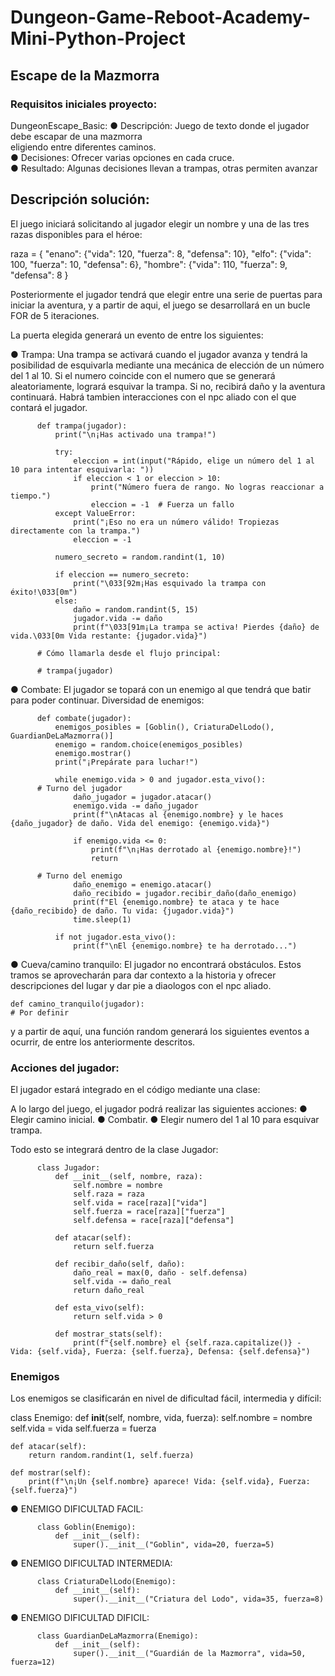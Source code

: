 # Dungeon-Game-Reboot-Academy-Mini-Python-Project

## Escape de la Mazmorra

### Requisitos iniciales proyecto: 

DungeonEscape_Basic:
● Descripción: Juego de texto donde el jugador debe escapar de una mazmorra  
eligiendo entre diferentes caminos.  
● Decisiones: Ofrecer varias opciones en cada cruce.  
● Resultado: Algunas decisiones llevan a trampas, otras permiten avanzar  

## Descripción solución:

El juego iniciará solicitando al jugador elegir un nombre y una de las tres razas disponibles para el héroe:

raza =  {  "enano": {"vida": 120, "fuerza": 8, "defensa": 10},
          "elfo": {"vida": 100, "fuerza": 10, "defensa": 6},
          "hombre": {"vida": 110, "fuerza": 9, "defensa": 8
        }

Posteriormente el jugador tendrá que elegir entre una serie de puertas para iniciar la aventura, y a partir de aqui, el juego se desarrollará en un bucle FOR de 5 iteraciones. 

La puerta elegida generará un evento de entre los siguientes:

● Trampa:
Una trampa se activará cuando el jugador avanza y tendrá la posibilidad de esquivarla mediante una mecánica de elección de un número del 1 al 10. Si el numero coincide con el numero que se generará aleatoriamente, logrará esquivar la trampa. Si no, recibirá daño y la aventura continuará. Habrá tambien interacciones con el npc aliado con el que contará el jugador.

          def trampa(jugador):
              print("\n¡Has activado una trampa!")
    
              try:
                  eleccion = int(input("Rápido, elige un número del 1 al 10 para intentar esquivarla: "))
                  if eleccion < 1 or eleccion > 10:
                      print("Número fuera de rango. No logras reaccionar a tiempo.")
                      eleccion = -1  # Fuerza un fallo
              except ValueError:
                  print("¡Eso no era un número válido! Tropiezas directamente con la trampa.")
                  eleccion = -1

              numero_secreto = random.randint(1, 10)
    
              if eleccion == numero_secreto:
                  print("\033[92m¡Has esquivado la trampa con éxito!\033[0m")
              else:
                  daño = random.randint(5, 15)
                  jugador.vida -= daño
                  print(f"\033[91m¡La trampa se activa! Pierdes {daño} de vida.\033[0m Vida restante: {jugador.vida}")

          # Cómo llamarla desde el flujo principal: 

          # trampa(jugador)

● Combate: 
El jugador se topará con un enemigo al que tendrá que batir para poder continuar. Diversidad de enemigos:

          def combate(jugador):
              enemigos_posibles = [Goblin(), CriaturaDelLodo(), GuardianDeLaMazmorra()]
              enemigo = random.choice(enemigos_posibles)
              enemigo.mostrar()
              print("¡Prepárate para luchar!")

              while enemigo.vida > 0 and jugador.esta_vivo():
          # Turno del jugador
                  daño_jugador = jugador.atacar()
                  enemigo.vida -= daño_jugador
                  print(f"\nAtacas al {enemigo.nombre} y le haces {daño_jugador} de daño. Vida del enemigo: {enemigo.vida}")

                  if enemigo.vida <= 0:
                      print(f"\n¡Has derrotado al {enemigo.nombre}!")
                      return

          # Turno del enemigo
                  daño_enemigo = enemigo.atacar()
                  daño_recibido = jugador.recibir_daño(daño_enemigo)
                  print(f"El {enemigo.nombre} te ataca y te hace {daño_recibido} de daño. Tu vida: {jugador.vida}")
                  time.sleep(1)

              if not jugador.esta_vivo():
                  print(f"\nEl {enemigo.nombre} te ha derrotado...")


● Cueva/camino tranquilo:
El jugador no encontrará obstáculos. Estos tramos se aprovecharán para dar contexto a la historia y ofrecer descripciones del lugar y dar pie a diaologos con el npc aliado.

    def camino_tranquilo(jugador):
    # Por definir
    
y a partir de aquí, una función random generará los siguientes eventos a ocurrir, de entre los anteriormente descritos.

### Acciones del jugador:

El jugador estará integrado en el código mediante una clase:

A lo largo del juego, el jugador podrá realizar las siguientes acciones:
● Elegir camino inicial.
● Combatir.
● Elegir numero del 1 al 10 para esquivar trampa.

Todo esto se integrará dentro de la clase Jugador:

          class Jugador:
              def __init__(self, nombre, raza):
                  self.nombre = nombre
                  self.raza = raza
                  self.vida = race[raza]["vida"]
                  self.fuerza = race[raza]["fuerza"]
                  self.defensa = race[raza]["defensa"]

              def atacar(self):
                  return self.fuerza

              def recibir_daño(self, daño):
                  daño_real = max(0, daño - self.defensa)
                  self.vida -= daño_real
                  return daño_real

              def esta_vivo(self):
                  return self.vida > 0

              def mostrar_stats(self):
                  print(f"{self.nombre} el {self.raza.capitalize()} - Vida: {self.vida}, Fuerza: {self.fuerza}, Defensa: {self.defensa}")
 
### Enemigos 

Los enemigos se clasificarán en nivel de dificultad fácil, intermedia y difícil:

class Enemigo:
    def __init__(self, nombre, vida, fuerza):
        self.nombre = nombre
        self.vida = vida
        self.fuerza = fuerza

    def atacar(self):
        return random.randint(1, self.fuerza)

    def mostrar(self):
        print(f"\n¡Un {self.nombre} aparece! Vida: {self.vida}, Fuerza: {self.fuerza}")

● ENEMIGO DIFICULTAD FACIL:

          class Goblin(Enemigo):
              def __init__(self):
                  super().__init__("Goblin", vida=20, fuerza=5)

● ENEMIGO DIFICULTAD INTERMEDIA: 

          class CriaturaDelLodo(Enemigo):
              def __init__(self):
                  super().__init__("Criatura del Lodo", vida=35, fuerza=8)

● ENEMIGO DIFICULTAD DIFICIL:

          class GuardianDeLaMazmorra(Enemigo):
              def __init__(self):
                  super().__init__("Guardián de la Mazmorra", vida=50, fuerza=12)






